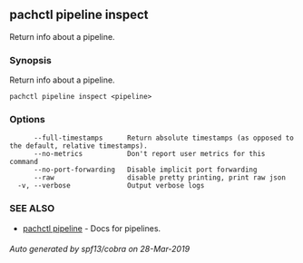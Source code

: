 ## pachctl pipeline inspect

Return info about a pipeline.

### Synopsis


Return info about a pipeline.

```
pachctl pipeline inspect <pipeline>
```

### Options

```
      --full-timestamps      Return absolute timestamps (as opposed to the default, relative timestamps).
      --no-metrics           Don't report user metrics for this command
      --no-port-forwarding   Disable implicit port forwarding
      --raw                  disable pretty printing, print raw json
  -v, --verbose              Output verbose logs
```

### SEE ALSO
* [pachctl pipeline](pachctl_pipeline.md)	 - Docs for pipelines.

###### Auto generated by spf13/cobra on 28-Mar-2019
